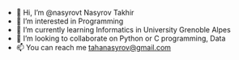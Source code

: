 - 👋 Hi, I’m @nasyrovt Nasyrov Takhir
- 👀 I’m interested in Programming
- 🌱 I’m currently learning Informatics in University Grenoble Alpes
- 💞️ I’m looking to collaborate on Python or C programming, Data
- 📫 You can reach me tahanasyrov@gmail.com

<!---
nasyrovt/nasyrovt is a ✨ special ✨ repository because its `README.md` (this file) appears on your GitHub profile.
You can click the Preview link to take a look at your changes.
--->
